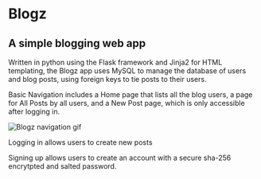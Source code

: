 # Blogz
## A simple blogging web app

Written in python using the Flask framework and Jinja2 for HTML templating, the Blogz app uses MySQL to manage the database of users and blog posts, using foreign keys to tie posts to their users.

Basic Navigation includes a Home page that lists all the blog users, a page for All Posts by all users, and a New Post page, which is only accessible after logging in.

![Blogz navigation gif](https://user-images.githubusercontent.com/24554274/32528213-74a7b430-c3f7-11e7-9d44-b7aa07a2e088.gif)


Logging in allows users to create new posts

Signing up allows users to create an account with a secure sha-256 encrytpted and salted password.
